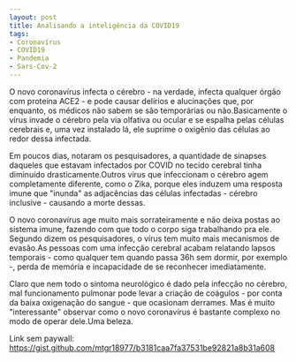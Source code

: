 ```yaml
---
layout: post
title: Analisando a inteligência da COVID19
tags:
- Coronavírus
- COVID19
- Pandemia
- Sars-Cov-2
---
```


O novo coronavírus infecta o cérebro - na verdade, infecta qualquer órgão com proteína ACE2 - e pode causar delírios e alucinações que, por enquanto, os médicos não sabem se são temporárias ou não.Basicamente o vírus invade o cérebro pela via olfativa ou ocular e se espalha pelas células cerebrais e, uma vez instalado lá, ele suprime o oxigênio das células ao redor dessa infectada.

Em poucos dias, notaram os pesquisadores, a quantidade de sinapses daqueles que estavam infectados por COVID no tecido cerebral tinha diminuído drasticamente.Outros vírus que infeccionam o cérebro agem completamente diferente, como o Zika, porque eles induzem uma resposta imune que "inunda" as adjacências das células infectadas - cérebro inclusive - causando a morte dessas.

O novo coronavírus age muito mais sorrateiramente e não deixa postas ao sistema imune, fazendo com que todo o corpo siga trabalhando pra ele. Segundo dizem os pesquisadores, o vírus tem muito mais mecanismos de evasão.As pessoas com uma infecção cerebral acabam relatando lapsos temporais - como qualquer tem quando passa 36h sem dormir, por exemplo -, perda de memória e incapacidade de se reconhecer imediatamente.

Claro que nem todo o sintoma neurológico é dado pela infecção no cérebro, mal funcionamento pulmonar pode levar a criação de coágulos - por conta da baixa oxigenação do sangue - que ocasionam derrames. Mas é muito "interessante" observar como o novo coronavírus é bastante complexo no modo de operar dele.Uma beleza.


Link sem paywall: https://gist.github.com/mtgr18977/b3181caa7fa37531be92821a8b31a608